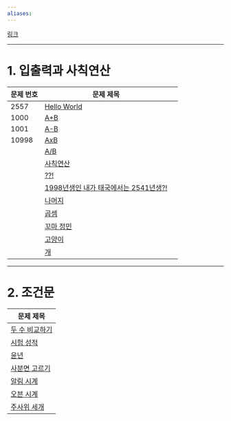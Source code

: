 ```yaml
---
aliases:
---
```


[링크](https://www.acmicpc.net/step) 

---
# 1. 입출력과 사칙연산
| 문제 번호    | 문제 제목                                                                      |     |
| --- | ------------------------------------------------------------------------------ | --- |
| 2557    | [Hello World](https://www.acmicpc.net/problem/2557)<br>                        |     |
| 1000    | [A+B](https://www.acmicpc.net/problem/1000)                                    |     |
| 1001    | [A-B](https://www.acmicpc.net/problem/1001)                                    |     |
| 10998    | [AxB](https://www.acmicpc.net/problem/10998)                                   |     |
|     | [A/B](https://www.acmicpc.net/problem/1008)                                    |     |
|     | [사칙연산](https://www.acmicpc.net/problem/10869)                              |     |
|     | [??!](https://www.acmicpc.net/problem/10926)                                   |     |
|     | [1998년생인 내가 태국에서는 2541년생?!](https://www.acmicpc.net/problem/18108) |     |
|     | [나머지](https://www.acmicpc.net/problem/10430)                                |     |
|     | [곱셈](https://www.acmicpc.net/problem/2588)                                   |     |
|     | [꼬마 정민](https://www.acmicpc.net/problem/11382)                             |     |
|     | [고양이](https://www.acmicpc.net/problem/10171)                                |     |
|     | [개](https://www.acmicpc.net/problem/10172)                                    |     |

---
# 2. 조건문

| 문제 제목 |
| ---- |
| [두 수 비교하기](https://www.acmicpc.net/problem/1330)<br> |
| [시험 성적](https://www.acmicpc.net/problem/9498) |
| [윤년](https://www.acmicpc.net/problem/2753) |
| [사분면 고르기](https://www.acmicpc.net/problem/14681) |
| [알림 시계](https://www.acmicpc.net/problem/2884) |
| [오븐 시계](https://www.acmicpc.net/problem/2525) |
| [주사위 세개](https://www.acmicpc.net/problem/2480) |


